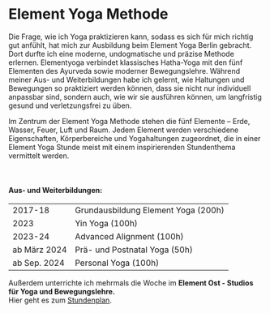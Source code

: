 # Element Yoga Methode

Die Frage, wie ich Yoga praktizieren kann, sodass es sich für mich richtig gut anfühlt, hat mich zur Ausbildung beim Element Yoga Berlin gebracht. Dort durfte ich eine moderne, undogmatische und präzise Methode erlernen. Elementyoga verbindet klassisches Hatha-Yoga mit den fünf Elementen des Ayurveda sowie moderner Bewegungslehre. Während meiner Aus- und Weiterbildungen habe ich gelernt, wie Haltungen und Bewegungen so praktiziert werden können, dass sie nicht nur individuell anpassbar sind, sondern auch, wie wir sie ausführen können, um langfristig gesund und verletzungsfrei zu üben.

Im Zentrum der Element Yoga Methode stehen die fünf Elemente – Erde, Wasser, Feuer, Luft und Raum. Jedem Element werden verschiedene Eigenschaften, Körperbereiche und Yogahaltungen zugeordnet, die in einer Element Yoga Stunde meist mit einem inspirierenden Stundenthema vermittelt werden.


<br>

#### Aus- und Weiterbildungen:

|          |                                  |
|--------------|-------------------------------------|
| 2017-18      | Grundausbildung Element Yoga (200h) |
| 2023         | Yin Yoga (100h)                     |
| 2023-24      | Advanced Alignment (100h)           |
| ab März 2024 | Prä- und Postnatal Yoga (50h)       |
| ab Sep. 2024 | Personal Yoga (100h)                |

Außerdem unterrichte ich mehrmals die Woche im **Element Ost - Studios für Yoga und Bewegungslehre.**  
Hier geht es zum [Stundenplan](https://element-ost.yoga/stundenplan-buchung).
